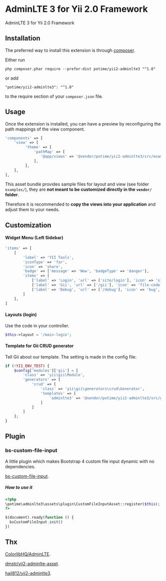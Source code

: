 AdminLTE 3 for Yii 2.0 Framework
================================
AdminLTE 3 for Yii 2.0 Framework

Installation
------------

The preferred way to install this extension is through [composer](http://getcomposer.org/download/).

Either run

```
php composer.phar require --prefer-dist potime/yii2-adminlte3 "^1.0"
```

or add

```
"potime/yii2-adminlte3": "^1.0"
```

to the require section of your `composer.json` file.

Usage
-----

Once the extension is installed, you can have a preview by reconfiguring the path mappings of the view component.

```php
'components' => [
    'view' => [
         'theme' => [
             'pathMap' => [
                '@app/views' => '@vendor/potime/yii2-adminlte3/src/example/yii2-views'
             ],
         ],
    ],
],
```
This asset bundle provides sample files for layout and view (see folder `examples/`), they are **not meant to be customized directly in the `vendor/` folder**.

Therefore it is recommended to **copy the views into your application** and adjust them to your needs.

Customization
-------------

#### Widget Menu (Left Sidebar)

```php
'items' => [
    [
        'label' => 'YII Tools',
        'iconType' => 'far',
        'icon' => 'share',
        'badge' => ['message' => 'New', 'badgeType' => 'danger'],
        'items' => [
            ['label' => 'Login', 'url' => ['site/login'], 'icon' => 'sign-in-alt', 'visible' => Yii::$app->user->isGuest],
            ['label' => 'Gii', 'url' => ['/gii'], 'icon' => 'file-code', 'target' => '_blank'],
            ['label' => 'Debug', 'url' => ['/debug'], 'icon' => 'bug', 'target' => '_blank', 'badge' => ['badgeType' => 'warning', 'message' => 2]],
        ]
    ],
]
```

#### Layouts (login)

Use the code in your controller.
```php
$this->layout = '/main-login';
```

#### Template for Gii CRUD generator

Tell Gii about our template. The setting is made in the config file:

```php
if (!YII_ENV_TEST) {
    $config['modules']['gii'] = [
        'class' => 'yii\gii\Module',
        'generators' => [
            'crud' => [
                'class' => 'yii\gii\generators\crud\Generator',
                'templates' => [
                    'adminlte3' => '@vendor/potime/yii2-adminlte3/src/gii/generators/crud/adminlte3'
                ]
            ]
        ]
    ];
}
```

Plugin
---
### bs-custom-file-input
A little plugin which makes Bootstrap 4 custom file input dynamic with no dependencies.

[bs-custom-file-input](https://github.com/Johann-S/bs-custom-file-input).

##### How to use it
```php
<?php
\potime\adminlte3\assets\plugin\CustomFileInputAsset::register($this);
?>

$(document).ready(function () {
  bsCustomFileInput.init()
})
```

Thx
---

[ColorlibHQ/AdminLTE](https://github.com/ColorlibHQ/AdminLTE).
 
[dmstr/yii2-adminlte-asset](https://github.com/dmstr/yii2-adminlte-asset).

[hail812/yii2-adminlte3](https://github.com/hail812/yii2-adminlte3).
